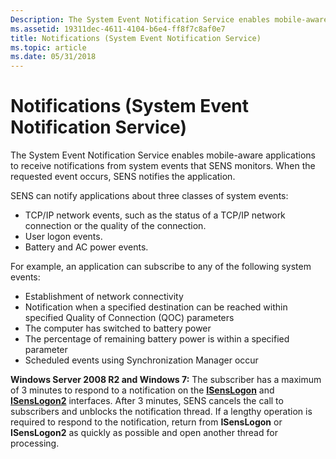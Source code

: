 ```yaml
---
Description: The System Event Notification Service enables mobile-aware applications to receive notifications from system events that SENS monitors. When the requested event occurs, SENS notifies the application.
ms.assetid: 19311dec-4611-4104-b6e4-ff8f7c8af0e7
title: Notifications (System Event Notification Service)
ms.topic: article
ms.date: 05/31/2018
---
```


# Notifications (System Event Notification Service)

The System Event Notification Service enables mobile-aware applications to receive notifications from system events that SENS monitors. When the requested event occurs, SENS notifies the application.

SENS can notify applications about three classes of system events:

-   TCP/IP network events, such as the status of a TCP/IP network connection or the quality of the connection.
-   User logon events.
-   Battery and AC power events.

For example, an application can subscribe to any of the following system events:

-   Establishment of network connectivity
-   Notification when a specified destination can be reached within specified Quality of Connection (QOC) parameters
-   The computer has switched to battery power
-   The percentage of remaining battery power is within a specified parameter
-   Scheduled events using Synchronization Manager occur

**Windows Server 2008 R2 and Windows 7:** The subscriber has a maximum of 3 minutes to respond to a notification on the [**ISensLogon**](/windows/desktop/api/Sensevts/nn-sensevts-isenslogon) and [**ISensLogon2**](/windows/desktop/api/Sensevts/nn-sensevts-isenslogon2) interfaces. After 3 minutes, SENS cancels the call to subscribers and unblocks the notification thread. If a lengthy operation is required to respond to the notification, return from **ISensLogon** or **ISensLogon2** as quickly as possible and open another thread for processing.

 

 



